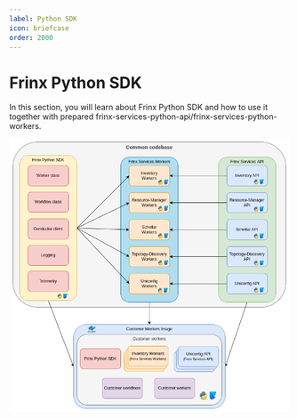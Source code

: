 ```yaml
---
label: Python SDK
icon: briefcase
order: 2000
---
```


# Frinx Python SDK

In this section, you will learn about Frinx Python SDK and how to use it together with prepared frinx-services-python-api/frinx-services-python-workers.

![High-level Python SDK architecture](sdk.png)
